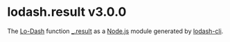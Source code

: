 # lodash.result v3.0.0

The [Lo-Dash](https://lodash.com/) function [_.result](http://lodash.com/docs#result) as a [Node.js](http://nodejs.org/) module generated by [lodash-cli](https://www.npmjs.com/package/lodash-cli).
